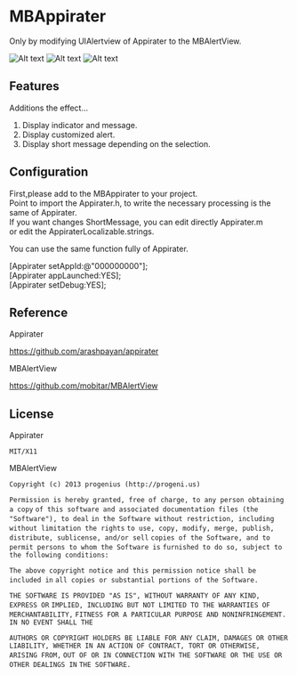 MBAppirater
======================

Only by modifying UIAlertview of Appirater to the MBAlertView.

![Alt text](http://nntp.ie-t.net/images/MBAppirater1.png)
![Alt text](http://nntp.ie-t.net/images/MBAppirater3.png)
![Alt text](http://nntp.ie-t.net/images/MBAppirater2.png)


Features
------

Additions the effect...

1. Display indicator and message.
2. Display customized alert.
3. Display short message depending on the selection.



Configuration
------

First,please add to the MBAppirater to your project.  
Point to import the Appirater.h, to write the necessary processing is the same of Appirater.  
If you want changes ShortMessage, you can edit directly Appirater.m  
or edit the AppiraterLocalizable.strings.  

You can use the same function fully of Appirater.  

[Appirater setAppId:@"000000000"];  
[Appirater appLaunched:YES];  
[Appirater setDebug:YES];  


Reference
------
Appirater


<https://github.com/arashpayan/appirater>


MBAlertView


<https://github.com/mobitar/MBAlertView>


License
------

Appirater


`MIT/X11`


MBAlertView


`Copyright (c) 2013 progenius (http://progeni.us)`

`Permission is hereby granted, free of charge, to any person obtaining a copy`
`of this software and associated documentation files (the "Software"), to deal`
`in the Software without restriction, including without limitation the rights`
`to use, copy, modify, merge, publish, distribute, sublicense, and/or sell`
`copies of the Software, and to permit persons to whom the Software is`
`furnished to do so, subject to the following conditions:`

`The above copyright notice and this permission notice shall be included in`
`all copies or substantial portions of the Software.`

`THE SOFTWARE IS PROVIDED "AS IS", WITHOUT WARRANTY OF ANY KIND, EXPRESS OR`
`IMPLIED, INCLUDING BUT NOT LIMITED TO THE WARRANTIES OF MERCHANTABILITY,`
`FITNESS FOR A PARTICULAR PURPOSE AND NONINFRINGEMENT. IN NO EVENT SHALL THE`

`AUTHORS OR COPYRIGHT HOLDERS BE LIABLE FOR ANY CLAIM, DAMAGES OR OTHER`
`LIABILITY, WHETHER IN AN ACTION OF CONTRACT, TORT OR OTHERWISE, ARISING FROM,`
`OUT OF OR IN CONNECTION WITH THE SOFTWARE OR THE USE OR OTHER DEALINGS IN`
`THE SOFTWARE.`



